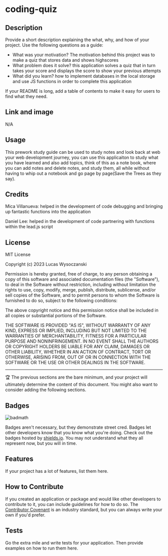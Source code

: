 # coding-quiz

## Description

Provide a short description explaining the what, why, and how of your project. Use the following questions as a guide:

- What was your motivation? The motivation behind this project was to make a quiz that stores data and shows highscores
- What problem does it solve? this application solves a quiz that in turn takes your score and displays the score to show your previous attempts
- What did you learn? how to implement databases in the local storage and use JS functions in order to complete this application


If your README is long, add a table of contents to make it easy for users to find what they need.


## Link and image

N/A

## Usage

This prework study guide can be used to study notes and look back at web your web development journey, you can use this applicaiton to study what you have learned and also add topics, think
of this as a note book, where you can add notes and delete notes, and study them, all while without having to whip out a notebook and go page by page(Save the Trees as they say).


## Credits

Mica Villanueva: helped in the development of code debugging and bringing up fantastic functions into the application

Daniel Lee: helped in the development of code partnering with functions within the lead.js script

## License

MIT License

Copyright (c) 2023 Lucas Wysoczanski

Permission is hereby granted, free of charge, to any person obtaining a copy
of this software and associated documentation files (the "Software"), to deal
in the Software without restriction, including without limitation the rights
to use, copy, modify, merge, publish, distribute, sublicense, and/or sell
copies of the Software, and to permit persons to whom the Software is
furnished to do so, subject to the following conditions:

The above copyright notice and this permission notice shall be included in all
copies or substantial portions of the Software.

THE SOFTWARE IS PROVIDED "AS IS", WITHOUT WARRANTY OF ANY KIND, EXPRESS OR
IMPLIED, INCLUDING BUT NOT LIMITED TO THE WARRANTIES OF MERCHANTABILITY,
FITNESS FOR A PARTICULAR PURPOSE AND NONINFRINGEMENT. IN NO EVENT SHALL THE
AUTHORS OR COPYRIGHT HOLDERS BE LIABLE FOR ANY CLAIM, DAMAGES OR OTHER
LIABILITY, WHETHER IN AN ACTION OF CONTRACT, TORT OR OTHERWISE, ARISING FROM,
OUT OF OR IN CONNECTION WITH THE SOFTWARE OR THE USE OR OTHER DEALINGS IN THE
SOFTWARE.

---

🏆 The previous sections are the bare minimum, and your project will ultimately determine the content of this document. You might also want to consider adding the following sections.

## Badges

![badmath](https://img.shields.io/github/languages/top/nielsenjared/badmath)

Badges aren't necessary, but they demonstrate street cred. Badges let other developers know that you know what you're doing. Check out the badges hosted by [shields.io](https://shields.io/). You may not understand what they all represent now, but you will in time.

## Features

If your project has a lot of features, list them here.

## How to Contribute

If you created an application or package and would like other developers to contribute to it, you can include guidelines for how to do so. The [Contributor Covenant](https://www.contributor-covenant.org/) is an industry standard, but you can always write your own if you'd prefer.

## Tests

Go the extra mile and write tests for your application. Then provide examples on how to run them here.